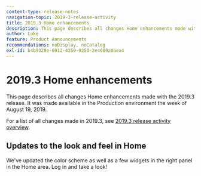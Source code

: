 ```yaml
---
content-type: release-notes
navigation-topic: 2019-3-release-activity
title: 2019.3 Home enhancements
description: This page describes all changes Home enhancements made with the 2019.3 release. It was made available in the Production environment the week of August 19, 2019.
author: Luke
feature: Product Announcements
recommendations: noDisplay, noCatalog
exl-id: b4b9328e-6912-4259-9250-2e4609a0aea4
---
```

# 2019.3 Home enhancements

This page describes all changes Home enhancements made with the 2019.3 release. It was made available in the Production environment the week of August 19, 2019.

For a list of all changes made in 2019.3, see [2019.3 release activity overview](../../../../product-announcements/product-releases/quarterly-release-archive/2019.3-release-activity/2019-3-release-activity-overview.md).

## Updates to the look and feel in Home

We've updated the color scheme as well as a few widgets in the right panel in the Home area. Log in and take a look!
